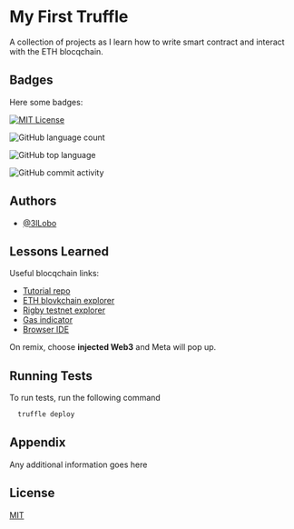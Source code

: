 
# My First Truffle

A collection of projects as I learn how to write smart contract and interact with the ETH blocqchain.


## Badges

Here some badges:

[![MIT License](https://img.shields.io/apm/l/atomic-design-ui.svg?style=for-the-badge)](https://github.com/tterb/atomic-design-ui/blob/master/LICENSEs)


![GitHub language count](https://img.shields.io/github/languages/count/3lLobo/firstTruffle?style=for-the-badge)


![GitHub top language](https://img.shields.io/github/languages/top/3lLobo/firstTruffle?style=for-the-badge)


![GitHub commit activity](https://img.shields.io/github/commit-activity/y/3lLobo/firstTruffle?color=lightblue&style=for-the-badge)


## Authors

- [@3lLobo](https://www.github.com/3lLobo)


## Lessons Learned

Useful blocqchain links:
 - [Tutorial repo](https://github.com/smartcontractkit/full-blockchain-solidity-course-py)
 - [ETH blovkchain explorer](https://etherscan.io/)
 - [Rigby testnet explorer](https://rinkeby.etherscan.io/)
 - [Gas indicator](https://ethgasstation.info/)
 - [Browser IDE](https://remix.ethereum.org/)

On remix, choose __injected Web3__ and Meta will pop up.


## Running Tests

To run tests, run the following command

```bash
  truffle deploy
```


## Appendix

Any additional information goes here


## License

[MIT](https://choosealicense.com/licenses/mit/)

